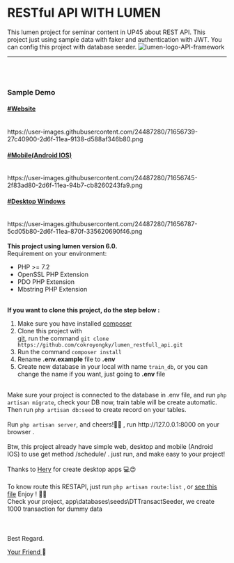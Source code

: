 # RESTful API WITH LUMEN
This lumen project for seminar content in UP45 about REST API. This project just using sample data with faker and authentication with JWT. You can config this project with database seeder.
![lumen-logo-API-framework](https://user-images.githubusercontent.com/24487280/71655121-0a3f7100-2d68-11ea-9660-d15ee80c7dfb.png)
<hr><br><br>
<h3>Sample Demo</h3>
<a href="https://user-images.githubusercontent.com/24487280/71656739-27c40900-2d6f-11ea-9138-d588af346b80.png"><h4>#Website</h4></a><br>
https://user-images.githubusercontent.com/24487280/71656739-27c40900-2d6f-11ea-9138-d588af346b80.png
<a href="https://user-images.githubusercontent.com/24487280/71656745-2f83ad80-2d6f-11ea-94b7-cb8260243fa9.png"><h4>#Mobile(Android IOS)</h4></a><br>
https://user-images.githubusercontent.com/24487280/71656745-2f83ad80-2d6f-11ea-94b7-cb8260243fa9.png
<a href="https://user-images.githubusercontent.com/24487280/71656787-5cd05b80-2d6f-11ea-870f-335620690f46.png"><h4>#Desktop Windows</h4></a><br>
https://user-images.githubusercontent.com/24487280/71656787-5cd05b80-2d6f-11ea-870f-335620690f46.png
<br><br>
<b>This project using lumen version 6.0.</b><br>
Requirement on your environment:
<ul>
    <li>PHP >= 7.2</li>
    <li>OpenSSL PHP Extension</li>
    <li>PDO PHP Extension</li>
    <li>Mbstring PHP Extension</li>
</ul><br>
<b>If you want to clone this project, do the step below :</b>
<ol type="1">
    <li>Make sure you have installed <a href="https://getcomposer.org/">composer</a></li>
    <li>Clone this project with <br><a href="https://git-scm.com/">git</a>, run the command 
    <code>git clone https://github.com/cokroyongky/lumen_restfull_api.git</code></li>
    <li>Run the command <code>composer install</code></li>
    <li>Rename <b>.env.example</b> file to <b>.env</b></li>
    <li>Create new database in your local with name <code>train_db</code>, or you can change the name if you want, just going to <b>.env</b> file </li>
</ol>
<br>
Make sure your project is connected to the database in .env file, and run <code>php artisan migrate</code>, check your DB now, train table will be create automatic. Then run <code>php artisan db:seed</code> to create record on your tables.
<br><br>
Run <code>php artisan server</code>, and cheers!&#127867;&#127867; , run http://127.0.0.1:8000 on your browser .
<br><br>
Btw, this project already have simple web, desktop and mobile (Android IOS) to use get method /schedule/ .
just run, and make easy to your project!
<br><br>
Thanks to <a href="https://github.com/heri99123">Hery</a> for create desktop apps &#128187;😍
<br><br>
To know route this RESTAPI, just run <code>php artisan route:list</code> , or <a href="https://github.com/cokroyongky/lumen_restful_api/blob/master/route_list.txt"><u>see this file</u></a> Enjoy ! &#127867;&#127867;

<br>
Check your project, app\databases\seeds\DTTransactSeeder, we create 1000 transaction for dummy data 
<br><br><br><br>
Best Regard.

<a href="mailto:cokroyongkyp@gmail.com?Subject=Ask%20About%20LumenRESTAPI" target="_top">Your Friend </a>&#128150;
